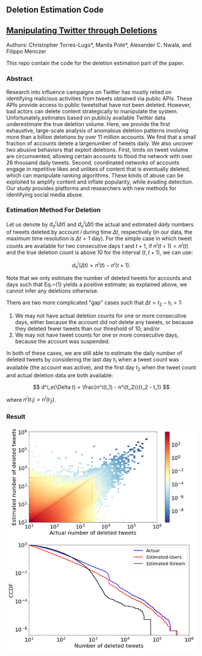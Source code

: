 ## Deletion Estimation Code
## [Manipulating Twitter through Deletions](https://ojs.aaai.org/index.php/ICWSM/article/view/19355/19127)

Authors: Christopher Torres-Lugo*, Manita Pote*, Alexander C. Nwala, and Filippo Menczer

This repo contain the code for the deletion estimation part of the paper.

### Abstract
Research into influence campaigns on Twitter has mostly relied on identifying malicious activities from tweets obtained via public APIs. These APIs provide access to public tweetsthat have not been deleted. However, bad actors can delete content strategically to manipulate the system. Unfortunately,estimates based on publicly available Twitter data underestimate the true deletion volume. Here, we provide the first exhaustive, large-scale analysis of anomalous deletion patterns involving more than a billion deletions by over 11 million accounts. We find that a small fraction of accounts delete a largenumber of tweets daily. We also uncover two abusive behaviors that exploit deletions. First, limits on tweet volume are circumvented, allowing certain accounts to flood the network with over 26 thousand daily tweets. Second, coordinated networks of accounts engage in repetitive likes and unlikes of content that is eventually deleted, which can manipulate ranking algorithms. These kinds of abuse can be exploited to amplify content and inflate popularity, while evading detection. Our study provides platforms and researchers with new methods for identifying social media abuse.

### Estimation Method For Deletion
Let us denote by $d^i_a(\Delta t)$ and $d^i_e(\Delta t)$ the actual and estimated *daily* numbers of tweets deleted by account $i$ during time $\Delta t$, respectively (in our data, the maximum time resolution is $\Delta t = 1$ day). For the simple case in which tweet counts are available for two consecutive days $t$ and $t+1$, if $n^i(t+1) < n^i(t)$ and the true deletion count is above 10 for the interval $(t, t+1)$, we can use:

$$
d^i_e(\Delta t) = n^i(t) - n^i(t+1).
$$

Note that we only estimate the number of deleted tweets for accounts and days such that Eq.~(1) yields a positive estimate; as explained above, we cannot infer any deletions otherwise.

There are two more complicated "gap" cases such that $\Delta t = t_2 - t_1 > 1$:  
1. We may not have actual deletion counts for one or more consecutive days, either because the account did not delete any tweets, or because they deleted fewer tweets than our threshold of 10; and/or  
2. We may not have tweet counts for one or more consecutive days, because the account was suspended.  

In both of these cases, we are still able to estimate the daily number of deleted tweets by considering the last day $t_1$ when a tweet count was available (the account was active), and the first day $t_2$ when the tweet count and actual deletion data are both available:

$$
d^i_e(\Delta t) = \frac{n^i(t_1) - n^i(t_2)}{t_2 - t_1}
$$

where $n^i(t_1) > n^i(t_2)$.

### Result

![Underestimation of the deletion count.](./heatmap_interpolation_log_3_cdf.png)




